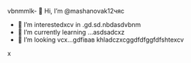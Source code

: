 vbnmmlk- 👋 Hi, I’m @mashanovak12чяс
- 👀 I’m interestedxcv in .gd.sd.nbdasdvbnm
- 🌱 I’m currently learning ...asdsadcxz
- 💞️ I’m looking vcx...gdfівав
khladczxcggdfdfggfdfshtexcv
<!---cxzgfd
mashanovak12/mashanovak12 is a ✨ special cv✨ repository because its `README.md` (this file) appears on your GitHub profile.
You can click the Praseview link to take a look at your chancxzcges.
--->x
